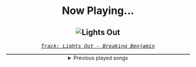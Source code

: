 <div align="center"> 
<h1>Now Playing...</h1>

![Lights Out](https://i.scdn.co/image/ab67616d00001e0208cdafd988bd04d9b14159d3)
--
_<samp><a href="https://open.spotify.com/track/5aBknBm85rJp8fSWu2koV2">Track: Lights Out - Breaking Benjamin</a></samp>_

<div style="border: 1px #4B5054 solid"></div>
<details>
  <summary>
    Previous played songs
  </summary>
  <table>
    <thead>
      <tr>
        <th>
          Artist
        </th>
        <th>
          Song
        </th>
        <th>
          Link
        </th>
      </tr>
    </thead>
    <tbody>
      <tr><td>Breaking Benjamin</td><td>Lights Out</td><td><a href="https://open.spotify.com/track/5aBknBm85rJp8fSWu2koV2">https://open.spotify.com/track/5aBknBm85rJp8fSWu2koV2</a></td></tr><tr><td>Breaking Benjamin</td><td>Unknown Soldier</td><td><a href="https://open.spotify.com/track/4u9UZQxoVkabuLZldQGHi6">https://open.spotify.com/track/4u9UZQxoVkabuLZldQGHi6</a></td></tr><tr><td>Rise Against</td><td>Savior</td><td><a href="https://open.spotify.com/track/1vcxF91pWs9uNwDROuiCPB">https://open.spotify.com/track/1vcxF91pWs9uNwDROuiCPB</a></td></tr><tr><td>Linkin Park</td><td>No More Sorrow</td><td><a href="https://open.spotify.com/track/4CWhc9FaMMfBTt4ANjfbOf">https://open.spotify.com/track/4CWhc9FaMMfBTt4ANjfbOf</a></td></tr><tr><td>Celldweller</td><td>Switchback</td><td><a href="https://open.spotify.com/track/1NCnHEjwEZIvC5mJfdSBfU">https://open.spotify.com/track/1NCnHEjwEZIvC5mJfdSBfU</a></td></tr><tr><td>Story Of The Year</td><td>The Antidote</td><td><a href="https://open.spotify.com/track/7yGhfjsppOXSLcoSwcJ1yT">https://open.spotify.com/track/7yGhfjsppOXSLcoSwcJ1yT</a></td></tr><tr><td>I Will Never Be The Same</td><td>Worldless</td><td><a href="https://open.spotify.com/track/04DVF065NOx5wRtYeOP2OH">https://open.spotify.com/track/04DVF065NOx5wRtYeOP2OH</a></td></tr><tr><td>In Flames</td><td>Cloud Connected</td><td><a href="https://open.spotify.com/track/7fw1s9GkS288i2HQxMMlas">https://open.spotify.com/track/7fw1s9GkS288i2HQxMMlas</a></td></tr><tr><td>Testament</td><td>For the Glory of...</td><td><a href="https://open.spotify.com/track/6J4VOoKhRZFNeWkVH0WTzH">https://open.spotify.com/track/6J4VOoKhRZFNeWkVH0WTzH</a></td></tr><tr><td>Disturbed</td><td>Inside the Fire</td><td><a href="https://open.spotify.com/track/5cxp9kjCFyJwzv3lzeX7ku">https://open.spotify.com/track/5cxp9kjCFyJwzv3lzeX7ku</a></td></tr><tr><td>Linkin Park</td><td>Faint</td><td><a href="https://open.spotify.com/track/4Yf5bqU3NK4kNOypcrLYwU">https://open.spotify.com/track/4Yf5bqU3NK4kNOypcrLYwU</a></td></tr><tr><td>Breaking Benjamin</td><td>Had Enough</td><td><a href="https://open.spotify.com/track/7u93rCmIM9mBoT4mvfUBTZ">https://open.spotify.com/track/7u93rCmIM9mBoT4mvfUBTZ</a></td></tr><tr><td>Finger Eleven</td><td>Paralyzer</td><td><a href="https://open.spotify.com/track/28IEbk5a7twNTbUEvWslUb">https://open.spotify.com/track/28IEbk5a7twNTbUEvWslUb</a></td></tr><tr><td>Celldweller</td><td>Shapeshifter (feat. Styles of Beyond)</td><td><a href="https://open.spotify.com/track/0lh9SN28AiSNGLZFz4KBF0">https://open.spotify.com/track/0lh9SN28AiSNGLZFz4KBF0</a></td></tr><tr><td>Celldweller</td><td>Tragedy</td><td><a href="https://open.spotify.com/track/0NOu33rhzUSLyohsXcEHeE">https://open.spotify.com/track/0NOu33rhzUSLyohsXcEHeE</a></td></tr><tr><td>Linkin Park</td><td>Numb</td><td><a href="https://open.spotify.com/track/2nLtzopw4rPReszdYBJU6h">https://open.spotify.com/track/2nLtzopw4rPReszdYBJU6h</a></td></tr><tr><td>Breaking Benjamin</td><td>Firefly</td><td><a href="https://open.spotify.com/track/7pDHM9huHHpRc9CrxZElsW">https://open.spotify.com/track/7pDHM9huHHpRc9CrxZElsW</a></td></tr><tr><td>Linkin Park</td><td>Papercut</td><td><a href="https://open.spotify.com/track/1Vej0qeQ3ioKwpI6FUbRv1">https://open.spotify.com/track/1Vej0qeQ3ioKwpI6FUbRv1</a></td></tr><tr><td>Blue Stahli</td><td>ULTRAnumb</td><td><a href="https://open.spotify.com/track/3B0hzwc1e8AYOytj9hZS2I">https://open.spotify.com/track/3B0hzwc1e8AYOytj9hZS2I</a></td></tr><tr><td>Five Finger Death Punch</td><td>The Bleeding</td><td><a href="https://open.spotify.com/track/6LRmV5GZUjKLgxi7lBWriQ">https://open.spotify.com/track/6LRmV5GZUjKLgxi7lBWriQ</a></td></tr>
    </tbody>
  </table>
</details>

</div>
